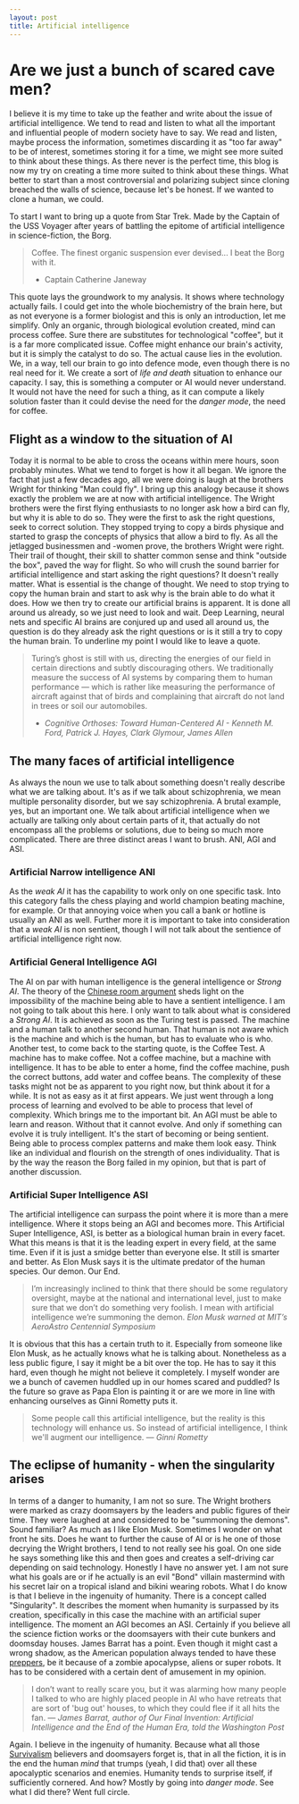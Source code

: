 ```yaml
---
layout: post
title: Artificial intelligence
---
```


# Are we just a bunch of scared cave men?
I believe it is my time to take up the feather and write about the issue of artificial intelligence.
We tend to read and listen to what all the important and influential people of modern society have to say.
We read and listen, maybe process the information, sometimes discarding it as "too far away" to be of interest,
sometimes storing it for a time, we might see more suited to think about these things.
As there never is the perfect time, this blog is now my try on creating a time more suited to think about these things.
What better to start than a most controversial and polarizing subject since cloning breached the walls of science, because let's be honest. If we wanted to clone a human, we could.

To start I want to bring up a quote from Star Trek. Made by the Captain of the USS Voyager after years of battling the epitome of artificial intelligence in science-fiction, the Borg.
> Coffee. The finest organic suspension ever devised... I beat the Borg with it.
> - Captain Catherine Janeway

This quote lays the groundwork to my analysis. It shows where technology actually fails. I could get into the whole biochemistry of the brain here, but as not everyone is a former biologist and this is only an introduction, let me simplify. Only an organic, through biological evolution created, mind can process coffee. Sure there are substitutes for technological "coffee", but it is a far more complicated issue. Coffee might enhance our brain's activity, but it is simply the catalyst to do so. The actual cause lies in the evolution. We, in a way, tell our brain to go into defence mode, even though there is no real need for it. We create a sort of _life and death_ situation to enhance our capacity.
I say, this is something a computer or AI would never understand. It would not have the need for such a thing, as it can compute a likely solution faster than it could devise the need for the _danger mode_, the need for coffee.

## Flight as a window to the situation of AI
Today it is normal to be able to cross the oceans within mere hours, soon probably minutes. What we tend to forget is how it all began. We ignore the fact that just a few decades ago, all we were doing is laugh at the brothers Wright for thinking "Man could fly". I bring up this analogy because it shows exactly the problem we are at now with artificial intelligence. The Wright brothers were the first flying enthusiasts to no longer ask how a bird can fly, but why it is able to do so. They were the first to ask the right questions, seek to correct solution. They stopped trying to copy a birds physique and started to grasp the concepts of physics that allow a bird to fly. As all the jetlagged businessmen and -women prove, the brothers Wright were right. Their trail of thought, their skill to shatter common sense and think "outside the box", paved the way for flight.
So who will crush the sound barrier for artificial intelligence and start asking the right questions? It doesn't really matter. What is essential is the change of thought. We need to stop trying to copy the human brain and start to ask why is the brain able to do what it does. How we then try to create our artificial brains is apparent. It is done all around us already, so we just need to look and wait. Deep Learning, neural nets and specific AI brains are conjured up and used all around us, the question is do they already ask the right questions or is it still a try to copy the human brain. To underline my point I would like to leave a quote.

> Turing’s ghost is still with us, directing the energies of our field in certain directions and subtly discouraging others. We traditionally measure the success of AI systems by comparing them to human performance — which is rather like measuring the performance of aircraft against that of birds and complaining that aircraft do not land in trees or soil our automobiles.
> - _Cognitive Orthoses: Toward Human-Centered AI - Kenneth M. Ford, Patrick J. Hayes, Clark Glymour, James Allen_

## The many faces of artificial intelligence
As always the noun we use to talk about something doesn't really describe what we are talking about. It's as if we talk about schizophrenia, we mean multiple personality disorder, but we say schizophrenia. A brutal example, yes, but an important one. We talk about artificial intelligence when we actually are talking only about certain parts of it, that actually do not encompass all the problems or solutions, due to being so much more complicated. There are three distinct areas I want to brush. ANI, AGI and ASI.

### Artificial Narrow intelligence ANI
As the _weak AI_ it has the capability to work only on one specific task. Into this category falls the chess playing and world champion beating machine, for example. Or that annoying voice when you call a bank or hotline is usually an ANI as well. Further more it is important to take into consideration that a _weak AI_ is non sentient, though I will not talk about the sentience of artificial intelligence right now.

### Artificial General Intelligence AGI
The AI on par with human intelligence is the general intelligence or _Strong AI_. The theory of the [Chinese room argument](https://en.wikipedia.org/wiki/Chinese_room#Strong_AI) sheds light on the impossibility of the machine being able to have a sentient intelligence. I am not going to talk about this here. I only want to talk about what is considered a _Strong AI_. It is achieved as soon as the Turing test is passed. The machine and a human talk to another second human. That human is not aware which is the machine and which is the human, but has to evaluate who is who. Another test, to come back to the starting quote, is the Coffee Test. A machine has to make coffee. Not a coffee machine, but a machine with intelligence. It has to be able to enter a home, find the coffee machine, push the correct buttons, add water and coffee beans. The complexity of these tasks might not be as apparent to you right now, but think about it for a while. It is not as easy as it at first appears. We just went through a long process of learning and evolved to be able to process that level of complexity. Which brings me to the important bit. An AGI must be able to learn and reason. Without that it cannot evolve. And only if something can evolve it is truly intelligent. It's the start of becoming or being sentient. Being able to process complex patterns and make them look easy. Think like an individual and flourish on the strength of ones individuality. That is by the way the reason the Borg failed in my opinion, but that is part of another discussion.

### Artificial Super Intelligence ASI
The artificial intelligence can surpass the point where it is more than a mere intelligence. Where it stops being an AGI and becomes more. This Artificial Super Intelligence, ASI, is better as a biological human brain in every facet. What this means is that it is the leading expert in every field, at the same time. Even if it is just a smidge better than everyone else. It still is smarter and better. As Elon Musk says it is the ultimate predator of the human species. Our demon. Our End.
> I’m increasingly inclined to think that there should be some regulatory oversight, maybe at the national and international level, just to make sure that we don’t do something very foolish. I mean with artificial intelligence we’re summoning the demon.
> _Elon Musk warned at MIT’s AeroAstro Centennial Symposium_

It is obvious that this has a certain truth to it. Especially from someone like Elon Musk, as he actually knows what he is talking about. Nonetheless as a less public figure, I say it might be a bit over the top. He has to say it this hard, even though he might not believe it completely. I myself wonder are we a bunch of cavemen huddled up in our homes scared and puddled? Is the future so grave as Papa Elon is painting it or are we more in line with enhancing ourselves as Ginni Rometty puts it.
> Some people call this artificial intelligence, but the reality is this technology will enhance us. So instead of artificial intelligence, I think we'll augment our intelligence.
> — _Ginni Rometty_

## The eclipse of humanity - when the singularity arises
In terms of a danger to humanity, I am not so sure. The Wright brothers were marked as crazy doomsayers by the leaders and public figures of their time. They were laughed at and considered to be "summoning the demons". Sound familiar? As much as I like Elon Musk. Sometimes I wonder on what front he sits. Does he want to further the cause of AI or is he one of those decrying the Wright brothers, I tend to not really see his goal. On one side he says something like this and then goes and creates a self-driving car depending on said technology. Honestly I have no answer yet. I am not sure what his goals are or if he actually is an evil "Bond" villain mastermind with his secret lair on a tropical island and bikini wearing robots.
What I do know is that I believe in the ingenuity of humanity. There is a concept called "Singularity". It describes the moment when humanity is surpassed by its creation, specifically in this case the machine with an artificial super intelligence. The moment an AGI becomes an ASI. Certainly if you believe all the science fiction works or the doomsayers with their cute bunkers and doomsday houses. James Barrat has a point. Even though it might cast a wrong shadow, as the American population always tended to have these [preppers](https://en.wikipedia.org/wiki/Survivalism), be it because of a zombie apocalypse, aliens or super robots. It has to be considered with a certain dent of amusement in my opinion.
> I don’t want to really scare you, but it was alarming how many people I talked to who are highly placed people in AI who have retreats that are sort of 'bug out' houses, to which they could flee if it all hits the fan.
> — _James Barrat, author of Our Final Invention: Artificial Intelligence and the End of the Human Era, told the Washington Post_

Again. I believe in the ingenuity of humanity. Because what all those [Survivalism](https://en.wikipedia.org/wiki/Survivalism) believers and doomsayers forget is, that in all the fiction, it is in the end the human *mind* that trumps (yeah, I did that) over all these apocalyptic scenarios and enemies. Humanity tends to surprise itself, if sufficiently cornered. And how? Mostly by going into _danger mode_. See what I did there? Went full circle.
